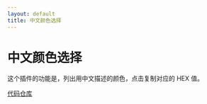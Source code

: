 ```yaml
---
layout: default
title: 中文颜色选择
---
```


# 中文颜色选择

这个插件的功能是，列出用中文描述的颜色，点击复制对应的 HEX 值。

[代码仓库](https://github.com/zhictory/color)

<link rel="stylesheet" href="{{ "/assets/css/color-plugin.css" | prepend: site.baseurl }}">

<ul class="color" id="j_color"></ul>

<script src="{{ '/assets/js/color.js' | prepend: site.baseurl }}"></script>
<script src="{{ '/assets/js/color-plugin.js' | prepend: site.baseurl }}"></script>
